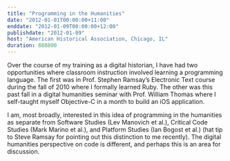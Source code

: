 ```yaml
---
title: "Programming in the Humanities"
date: "2012-01-01T00:00:00+11:00"
enddate: "2012-01-09T00:00:00+12:00"
publishdate: "2012-01-09"
host: "American Historical Association, Chicago, IL"
duration: 888800
---
```


Over the course of my training as a digital historian, I have had two opportunities where classroom instruction involved learning a programming language. The first was in Prof. Stephen Ramsay’s Electronic Text course during the fall of 2010 where I formally learned Ruby. The other was this past fall in a digital humanities seminar with Prof. William Thomas where I self-taught myself Objective-C in a month to build an iOS application.

I am, most broadly, interested in this idea of programming in the humanities as separate from Software Studies (Lev Manovich et al.), Critical Code Studies (Mark Marino et al.), and Platform Studies (Ian Bogost et al.) (hat tip to Steve Ramsay for pointing out this distinction to me recently). The digital humanities perspective on code is different, and perhaps this is an area for discussion.